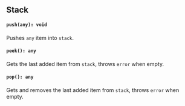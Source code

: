 <a name="t"></a>

<a name="stack"></a>
## Stack
#### `push(any): void`
Pushes `any` item into `stack`.
#### `peek(): any`
Gets the last added item from `stack`, throws `error` when empty.
#### `pop(): any`
Gets and removes the last added item from `stack`, throws `error` when empty.

<!--[Back to top](#t)-->